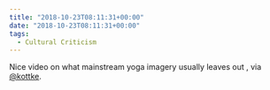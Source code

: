 ```yaml
---
title: "2018-10-23T08:11:31+00:00"
date: "2018-10-23T08:11:31+00:00"
tags:
  - Cultural Criticism
---
```


Nice video on what mainstream yoga imagery usually leaves out , via [@kottke](https://kottke.org/18/10/what-mainstream-yoga-imagery-leaves-out).
